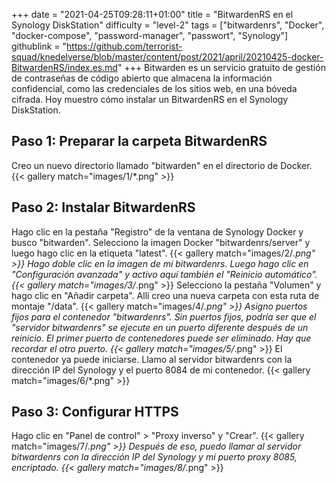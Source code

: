 +++
date = "2021-04-25T09:28:11+01:00"
title = "BitwardenRS en el Synology DiskStation"
difficulty = "level-2"
tags = ["bitwardenrs", "Docker", "docker-compose", "password-manager", "passwort", "Synology"]
githublink = "https://github.com/terrorist-squad/knedelverse/blob/master/content/post/2021/april/20210425-docker-BitwardenRS/index.es.md"
+++
Bitwarden es un servicio gratuito de gestión de contraseñas de código abierto que almacena la información confidencial, como las credenciales de los sitios web, en una bóveda cifrada. Hoy muestro cómo instalar un BitwardenRS en el Synology DiskStation.
## Paso 1: Preparar la carpeta BitwardenRS
Creo un nuevo directorio llamado "bitwarden" en el directorio de Docker.
{{< gallery match="images/1/*.png" >}}

## Paso 2: Instalar BitwardenRS
Hago clic en la pestaña "Registro" de la ventana de Synology Docker y busco "bitwarden". Selecciono la imagen Docker "bitwardenrs/server" y luego hago clic en la etiqueta "latest".
{{< gallery match="images/2/*.png" >}}
Hago doble clic en la imagen de mi bitwardenrs. Luego hago clic en "Configuración avanzada" y activo aquí también el "Reinicio automático".
{{< gallery match="images/3/*.png" >}}
Selecciono la pestaña "Volumen" y hago clic en "Añadir carpeta". Allí creo una nueva carpeta con esta ruta de montaje "/data".
{{< gallery match="images/4/*.png" >}}
Asigno puertos fijos para el contenedor "bitwardenrs". Sin puertos fijos, podría ser que el "servidor bitwardenrs" se ejecute en un puerto diferente después de un reinicio. El primer puerto de contenedores puede ser eliminado. Hay que recordar el otro puerto.
{{< gallery match="images/5/*.png" >}}
El contenedor ya puede iniciarse. Llamo al servidor bitwardenrs con la dirección IP del Synology y el puerto 8084 de mi contenedor.
{{< gallery match="images/6/*.png" >}}

## Paso 3: Configurar HTTPS
Hago clic en "Panel de control" > "Proxy inverso" y "Crear".
{{< gallery match="images/7/*.png" >}}
Después de eso, puedo llamar al servidor bitwardenrs con la dirección IP del Synology y mi puerto proxy 8085, encriptado.
{{< gallery match="images/8/*.png" >}}

